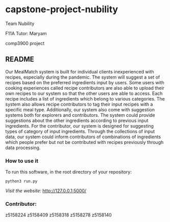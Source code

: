 # capstone-project-nubility
Team Nubility

F11A
Tutor: Maryam

comp3900 project

## README
Our MealMatch system is built for individual clients inexperienced with recipes, especially during the pandemic. The system will suggest a set of recipes based on the preferred ingredients input by users. Some users with cooking experiences called recipe contributors are also able to upload their own recipes to our system so that the other users are able to access. Each recipe includes a list of ingredients which belong to various categories. The system also allows recipe contributors to tag their input recipes with a specific meal type. Additionally, our system also come with suggestion systems both for explorers and contributors. The system could provide suggestions about the other ingredients according to previous input ingredients. For the contributor, our system is designed for suggesting types of category of input ingredients. Through the collections of input data, our system could inform contributors of combinations of ingredients which people prefer but not be contributed with recipes previously through data processing.

### How to use it
To run this software, in the root directory of your repository:

```python3 run.py```

*Visit the website:*
http://127.0.0.1:5000/

### Contributor:
z5158224 
z5158409 
z5158318 
z5158278 
z5158140
